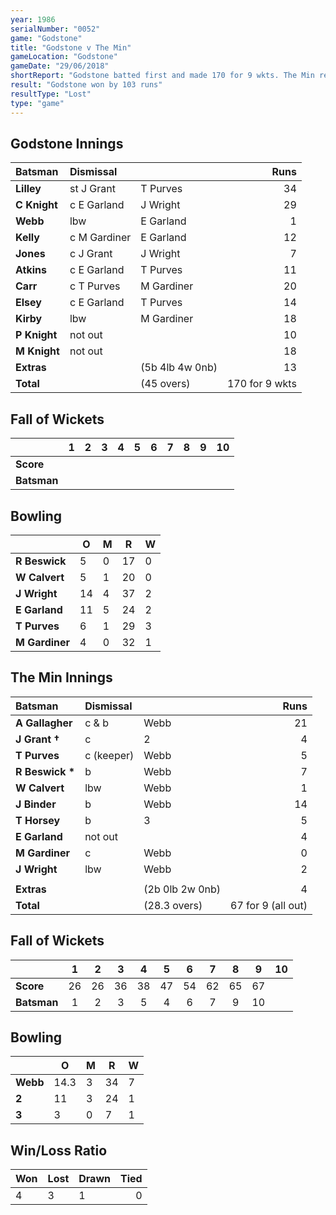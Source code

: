 ```yaml
---
year: 1986
serialNumber: "0052"
game: "Godstone"
title: "Godstone v The Min"
gameLocation: "Godstone"
gameDate: "29/06/2018"
shortReport: "Godstone batted first and made 170 for 9 wkts. The Min replied with 67 for 9 (all out)."
result: "Godstone won by 103 runs"
resultType: "Lost"
type: "game"
---
```


## Godstone Innings

| Batsman | Dismissal |  | Runs |
|:---|:---|---|---:|
| **Lilley** | st J Grant | T Purves | 34 | 
| **C Knight** | c E Garland | J Wright | 29 | 
| **Webb** | lbw | E Garland | 1 | 
| **Kelly** | c M Gardiner | E Garland | 12 | 
| **Jones** | c J Grant | J Wright | 7 | 
| **Atkins** | c E Garland | T Purves | 11 | 
| **Carr** | c T Purves | M Gardiner | 20 | 
| **Elsey** | c E Garland | T Purves | 14 | 
| **Kirby** | lbw | M Gardiner | 18 | 
| **P Knight** | not out |  | 10 | 
| **M Knight** | not out |  | 18 | 
| **Extras** | | (5b 4lb 4w 0nb) | 13 | 
| **Total** | | (45 overs) | 170 for 9 wkts | 

## Fall of Wickets

| | 1 | 2 | 3 | 4 | 5 | 6 | 7 | 8 | 9 | 10 |
|---|:---:|:---:|:---:|:---:|:---:|:---:|:---:|:---:|:---:|:---:|
| **Score** |  |  |  |  |  |  |  |  |  |  |
| **Batsman** |  |  |  |  |  |  |  |  |  |  |  |

## Bowling

| | O | M | R | W |
|---|---|---|---|---|
| **R Beswick** | 5 | 0 | 17 | 0 | 
| **W Calvert** | 5 | 1 | 20 | 0 | 
| **J Wright** | 14 | 4 | 37 | 2 | 
| **E Garland** | 11 | 5 | 24 | 2 | 
| **T Purves** | 6 | 1 | 29 | 3 |
| **M Gardiner** | 4 | 0 | 32 | 1 | 

## The Min Innings

| Batsman | Dismissal |  | Runs |
|:---|:---|---|---:|
| **A Gallagher** | c & b | Webb | 21 | 
| **J Grant &#8224;** | c | 2 | 4 | 
| **T Purves** | c (keeper) | Webb | 5 | 
| **R Beswick &#42;** | b | Webb | 7 | 
| **W Calvert** | lbw  | Webb | 1 | 
| **J Binder** | b | Webb | 14 | 
| **T Horsey** | b | 3 | 5 | 
| **E Garland** | not out |  | 4 | 
| **M Gardiner** | c | Webb | 0 | 
| **J Wright** | lbw | Webb | 2 | 
|  |  |  |  |
| **Extras** | | (2b 0lb 2w 0nb) | 4 | 
| **Total** | | (28.3 overs) | 67 for 9 (all out) | 

## Fall of Wickets

| | 1 | 2 | 3 | 4 | 5 | 6 | 7 | 8 | 9 | 10 |
|---|:---:|:---:|:---:|:---:|:---:|:---:|:---:|:---:|:---:|:---:|
| **Score** | 26 | 26 | 36 | 38 | 47 | 54 | 62 | 65 | 67 |  | 
| **Batsman** | 1 | 2 | 3 | 5 | 4 | 6 | 7 | 9 | 10 |  | 


## Bowling

| | O | M | R | W |
|---|---|---|---|---|
| **Webb** | 14.3 | 3 | 34 | 7 | 
| **2** | 11 | 3 | 24 | 1 | 
| **3** | 3 | 0 | 7 | 1 | 


## Win/Loss Ratio

| Won | Lost | Drawn | Tied |
|:---|:---|:---|---:|
| 4 | 3 | 1 | 0 |
